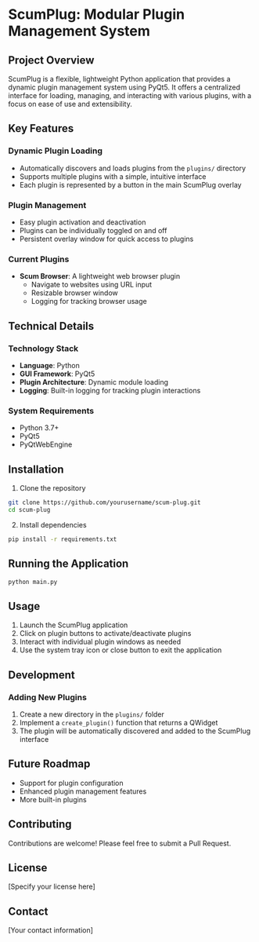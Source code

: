 # ScumPlug: Modular Plugin Management System

## Project Overview

ScumPlug is a flexible, lightweight Python application that provides a dynamic plugin management system using PyQt5. It offers a centralized interface for loading, managing, and interacting with various plugins, with a focus on ease of use and extensibility.

## Key Features

### Dynamic Plugin Loading
- Automatically discovers and loads plugins from the `plugins/` directory
- Supports multiple plugins with a simple, intuitive interface
- Each plugin is represented by a button in the main ScumPlug overlay

### Plugin Management
- Easy plugin activation and deactivation
- Plugins can be individually toggled on and off
- Persistent overlay window for quick access to plugins

### Current Plugins
- **Scum Browser**: A lightweight web browser plugin
  - Navigate to websites using URL input
  - Resizable browser window
  - Logging for tracking browser usage

## Technical Details

### Technology Stack
- **Language**: Python
- **GUI Framework**: PyQt5
- **Plugin Architecture**: Dynamic module loading
- **Logging**: Built-in logging for tracking plugin interactions

### System Requirements
- Python 3.7+
- PyQt5
- PyQtWebEngine

## Installation

1. Clone the repository
```bash
git clone https://github.com/yourusername/scum-plug.git
cd scum-plug
```

2. Install dependencies
```bash
pip install -r requirements.txt
```

## Running the Application

```bash
python main.py
```

## Usage

1. Launch the ScumPlug application
2. Click on plugin buttons to activate/deactivate plugins
3. Interact with individual plugin windows as needed
4. Use the system tray icon or close button to exit the application

## Development

### Adding New Plugins
1. Create a new directory in the `plugins/` folder
2. Implement a `create_plugin()` function that returns a QWidget
3. The plugin will be automatically discovered and added to the ScumPlug interface

## Future Roadmap
- Support for plugin configuration
- Enhanced plugin management features
- More built-in plugins

## Contributing
Contributions are welcome! Please feel free to submit a Pull Request.

## License
[Specify your license here]

## Contact
[Your contact information]